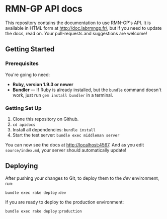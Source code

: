 RMN-GP API docs
===============

This repository contains the documentation to use RMN-GP's API. It is
available in HTML form at http://doc.labrmngp.fr/, but if you need to
update the docs, read on. Your pull-requests and suggestions are welcome!

Getting Started
---------------

### Prerequisites

You're going to need:

 - **Ruby, version 1.9.3 or newer**
 - **Bundler** — If Ruby is already installed, but the `bundle` command doesn't
   work, just run `gem install bundler` in a terminal.

### Getting Set Up

 1. Clone this repository on Github.
 2. `cd apidocs`
 3. Install all dependencies: `bundle install`
 4. Start the test server: `bundle exec middleman server`

You can now see the docs at <http://localhost:4567>. And as you edit
`source/index.md`, your server should automatically update!


Deploying
---------

After pushing your changes to Git, to deploy them to the *dev* environment, run:

```shell
bundle exec rake deploy:dev
```

If you are ready to deploy to the production environment:

```shell
bundle exec rake deploy:production
```
